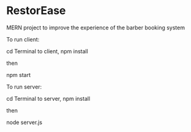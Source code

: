 # RestorEase

MERN project to improve the experience of the barber booking system

To run client:

cd Terminal to client, npm install

then

npm start

To run server:

cd Terminal to server, npm install

then

node server.js
